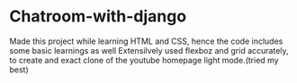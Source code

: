 # Chatroom-with-django
Made this project while learning HTML and CSS, hence the code includes some basic learnings as well
Extensilvely used flexboz and grid accurately, to create and exact clone of the youtube homepage light mode.(tried my best)
